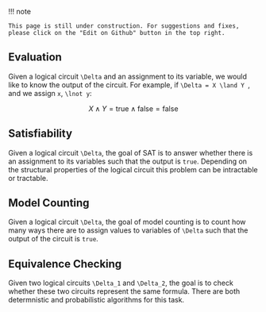 !!! note

    This page is still under construction. For suggestions and fixes, please click on the "Edit on Github" button in the top right.



## Evaluation
Given a logical circuit ``\Delta`` and an assignment to its variable, we would like to know the output of the circuit. For example, if ``\Delta = X \land Y ``, and we assign ``x``, ``\lnot y``:

```math
X \land Y = \text{true} \land \text{false} = \text{false}
```

## Satisfiability

Given a logical circuit ``\Delta``, the goal of SAT is to answer whether there is an assignment to its variables such that the output is `true`. Depending on the structural properties of the logical circuit this problem can be intractable or tractable.

## Model Counting

Given a logical circuit ``\Delta``, the goal of model counting is to count how many ways there are to assign values to variables of ``\Delta`` such that the output of the circuit is `true`. 


## Equivalence Checking

Given two logical circuits ``\Delta_1`` and ``\Delta_2``, the goal is to check whether these two circuits represent the same formula. There are both determnistic and probabilistic algorithms for this task.